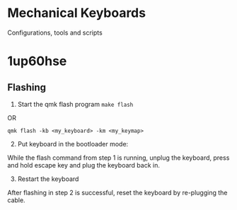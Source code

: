 # Mechanical Keyboards
Configurations, tools and scripts

# 1up60hse

## Flashing

1. Start the qmk flash program
`make flash`

OR

`qmk flash -kb <my_keyboard> -km <my_keymap>`

2. Put keyboard in the bootloader mode:

While the flash command from step 1 is running, unplug the keyboard, press and hold escape key and plug the keyboard back in.

3. Restart the keyboard

After flashing in step 2 is successful, reset the keyboard by re-plugging the cable.
